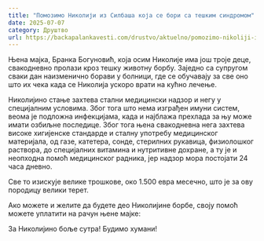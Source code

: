 ```yaml
---
title: "Помозимо Николији из Силбаша која се бори са тешким синдромом"
date: 2025-07-07
category: Друштво
url: https://backapalankavesti.com/drustvo/aktuelno/pomozimo-nikoliji-iz-silbasa-koja-se-bori-sa-teskim-sindromom/
---
```


Њена мајка, Бранка Богуновић, која осим Николије има још троје деце, свакодневно пролази кроз тешку животну борбу. Заједно са супругом сваки дан наизменично борави у болници, где се обучавају за све оно што их чека када се Николија ускоро врати на кућно лечење.

Николијино стање захтева стални медицински надзор и негу у специјалним условима. Због тога што нема изграђен имуни систем, веома је подложна инфекцијама, када и најблажа прехлада за њу може имати озбиљне последице. Због тога њена свакодневна нега захтева високе хигијенске стандарде и сталну употребу медицинског материјала, од газе, катетера, сонде, стерилних рукавица, физиолошког раствора, до специјалних витамина и нутритивне дохране, а ту је и неопходна помоћ медицинског радника, јер надзор мора постојати 24 часа дневно.

Све то изискује велике трошкове, око 1.500 евра месечно, што је за ову породицу велики терет.

Ако можете и желите да будете део Николијине борбе, своју помоћ можете уплатити на рачун њене мајке:

За Николијино боље сутра! Будимо хумани!
